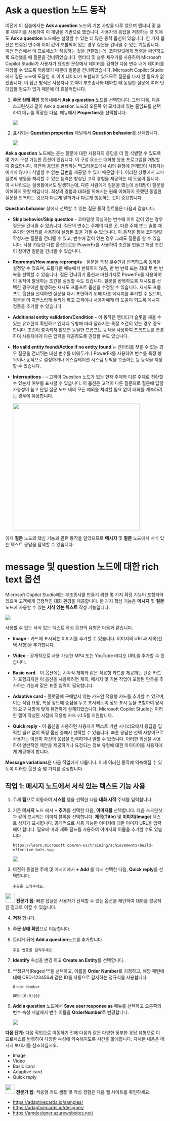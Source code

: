 # Ask a question 노드 동작

이전에 이 실습에서는 **Ask a question** 노드의 기본 사항을 다루 었으며 엔터티 및 슬롯 채우기를 사용하여 이 개념을 기반으로 했습니다. 
사용자의 응답을 저장하는 것 외에도 **Ask a question** 노드에는 설정할 수 있는 더 많은 동작 옵션이 있습니다. 
한 가지 옵션은 연결된 변수에 이미 값이 포함되어 있는 경우 질문을 건너뛸 수 있는 기능입니다. 
이전 연습에서 이 프로세스가 작동하는 것을 관찰했는데, 코파일럿에게 명령을 확인하도록 요청했을 때 질문을 건너뛰었습니다. 
엔터티 및 슬롯 채우기를 사용하여 Microsoft Copilot Studio가 사용자가 요청한 문장에서 데이터를 검색한 다음 변수 내에 데이터를 저장할 수 있도록 허용했기 때문에 질문을 건너뛰었습니다.
Microsoft Copilot Studio에서 질문 노드에 도달한 후 이미 데이터가 포함되어 있으므로 질문을 다시 할 필요가 없었습니다. 
이 접근 방식은 사용자나 고객이 부조종사와 대화할 때 동일한 질문에 여러 번 대답할 필요가 없기 때문에 더 효율적입니다.

1.  **주문 상태 확인** 항목내에서 **Ask a question** 노드를 선택합니다. 
    그런 다음, 다음 스크린샷과 같이 Ask a question 노드의 오른쪽 위 모서리에 있는 줄임표를 선택하여 메뉴를 확장한 다음, 메뉴에서 **Properties**를 선택합니다.

    <img src="./images/image35.png">

2.  표시되는 **Question properties** 패널에서 **Question behavior**를 선택합니다.
    
    <img src="./images/image36.png">

**Ask a question** 노드에는 묻는 질문에 대한 사용자의 응답을 더 잘 식별할 수 있도록 몇 가지 구성 가능한 옵션이 있습니다. 
이 구성 요소는 대화형 응용 프로그램을 개발할 때 중요합니다. 
자연어 응답을 관리하는 백그라운드에서 AI의 유형에 관계없이 사용자는 예기치 않거나 식별할 수 없는 답변을 제공할 수 있기 때문입니다. 
이러한 상황에서 코파일럿의 행동을 처리할 수 있는 능력은 향상된 고객 경험을 제공하는 데 도움이 됩니다. 
이 시나리오는 실생활에서도 발생하는데, 다른 사람에게 질문을 했는데 상대방이 질문을 이해하지 못할 때입니다. 
최상의 경험과 대화를 위해서는 원래 이해하지 못했던 동일한 질문을 반복하는 것보다 다르게 말하거나 다르게 행동하는 것이 중요합니다.

**Question behavior** 창에서 선택할 수 있는 질문 동작 컨트롤은 다음과 같습니다.

-   **Skip behavior/Skip question** \- 코파일럿 작성자는 변수에 이미 값이 있는 경우 질문을 건너뛸 수 있습니다. 
    질문의 변수는 주제의 다른 곳, 다른 주제 또는 슬롯 채우기와 엔터티를 사용하여 설정된 값을 가질 수 있습니다. 
    이 동작을 통해 코파일럿 작성자는 질문을 건너뛸 수 있고, 변수에 값이 있는 경우 그래도 질문을 할 수 있습니다. 
    사용 가능한 다른 옵션으로는 PowerFx를 사용하여 조건을 만들고 해당 조건이 참이면 질문을 건너뛸 수 있습니다.

-   **Reprompt/How many reprompts** \- 질문을 특정 횟수만큼 반복하도록 동작을 설정할 수 있으며, 드롭다운 메뉴에서 반복하지 않음, 한 번 반복 또는 최대 두 번 반복을 선택할 수 있습니다.
    질문 건너뛰기 옵션과 마찬가지로 PowerFx를 사용하여 이 동작이 발생하는 조건을 설정할 수도 있습니다.
    질문을 반복하도록 재시도를 선택한 경우에만 발생하는 재시도 프롬프트 옵션을 수정할 수 있습니다. 
    재시도 프롬프트 옵션을 선택하면 질문을 다시 표현하기 위해 다른 메시지를 추가할 수 있으며, 질문을 더 자연스럽게 들리게 하고 고객이나 사용자에게 더 도움이 되도록 메시지 검증을 추가할 수 있습니다.

-   **Additional entity validation/Condition** \- 이 동작은 엔티티가 슬롯을 채울 수 있는 유효한지 확인하고 엔티티 유형에 따라 달라지는 특정 조건이 있는 경우 중요합니다. 
    조건이 충족되지 않으면 동일한 프롬프트 동작을 사용하여 프롬프트를 변경하여 사용자에게 다른 입력을 제공하도록 권장할 수도 있습니다.

-   **No valid entity found/Action if no entity found** \– 엔터티를 찾을 수 없는 경우 질문을 건너뛰는 대신 변수를 비워두거나 PowerFx를 사용하여 변수를 특정 항목이나 동적으로 설정하거나 
    에스컬레이션 시스템 토픽을 호출하는 등 동작을 지정할 수 있습니다.

-   **Interruptions** \- – 고객이 Question 노드가 있는 현재 주제와 다른 주제로 전환할 수 있는지 여부를 표시할 수 있습니다. 
    이 옵션은 고객이 다른 질문으로 질문에 답할 가능성이 높고 단일 질문 노드 내의 모든 예외를 처리할 필요 없이 대화를 계속하려는 경우에 유용합니다.

    <img src="./images/image37.png" width="400px">

이제 **질문** 노드의 핵심 기능과 관련 동작을 알았으므로 **메시지** 및 **질문** 노드에서 서식 있는 텍스트 응답을 탐색할 수 있습니다.

# message 및 question 노드에 대한 rich text 옵션

Microsoft Copilot Studio에는 부조종사를 만들기 위한 몇 가지 확장 기능이 포함되어 있으며 고객에게 긍정적인 대화 환경을 제공합니다. 
한 가지 핵심 기능은 **메시지** 및 **질문** 노드에 사용할 수 있는 **서식 있는 텍스트** 작성 기능입니다.

<img src="./images/image38.png">

사용할 수 있는 서식 있는 텍스트 작성 옵션의 유형은 다음과 같습니다.

-   **Image** \- 카드에 표시되는 이미지를 추가할 수 있습니다. 이미지의 URL과 제목(선택 사항)을 추가합니다.

-   **Video** \- 공개적으로 사용 가능한 MP4 또는 YouTube 비디오 URL을 추가할 수 있습니다.

-   **Basic card** \- 이 옵션에는 시각적 개체와 같은 적응형 카드를 제공하는 단순 카드가 포함되지만 이 옵션을 사용하려면 제목, 메시지 및 기본 작업이 포함된 단추를 추가하는 기능과 같은 표준 입력이 필요합니다.

-   **Adaptive card** \- 플랫폼에 구애받지 않는 카드인 적응형 카드를 추가할 수 있으며, 이는 작업 요청, 특정 정보에 중점을 두고 표시되도록 정보 표시 등을 포함하여 당시의 요구 사항에 맞게 유연하게 설계되었습니다. 
    Microsoft Copilot Studio는 이러한 랩이 작성된 시점에 적응형 카드 v.1.5를 지원합니다.

-   **Quick reply** \- 이 옵션을 사용하면 사용자가 텍스트 기반 시나리오에서 응답을 입력할 필요 없이 특정 옵션 중에서 선택할 수  있습니다. 
    빠른 응답은 선택 사항이므로 사용자는 여전히 자신의 응답을 입력하거나 말할 수 있습니다. 
    이러한 회신을 사용하여 일반적인 제안을 제공하거나 요청되는 정보 유형에 대한 아이디어를 사용자에게 제공해야  합니다.

**Message variations**은 다음 작업에서 다룹니다. 이제 이러한 동작에 익숙해질 수 있도록 이러한 옵션 중 몇 가지를 설정합니다.

## 작업 1: 메시지 노드에서 서식 있는 텍스트 기능 사용

1.  주제 **탭**으로 이동하여 **시스템** 탭을 선택한 다음 **대화 시작**  주제를 입력합니다.

2.  기존 **메시지** 노드 에서 **+ 추가**를 선택한 다음, **이미지를**
    선택합니다. 다음 스크린샷과 같이 표시되는 이미지 블록을 선택합니다.
    **제목(Title)** 및 **이미지(Image**) 텍스트 상자가 표시됩니다.
    공개적으로 사용 가능한 이미지에 대한 이미지 URL을 입력해야 합니다.
    필요에 따라 제목 필드를 사용하여 이미지의 이름을 추가할 수도
    있습니다 .

    ```
    https://learn.microsoft.com/en-us/training/achievements/build-effective-bots.svg
    ```
    
    <img src="./images/image39.png">

3.  여전히 동일한 주제 및 메시지에서 **+ Add** 를 다시 선택한 다음, **Quick reply**을 선택합니다.

    ```
    주문을 도와주세요.
    ```
 
  <img src="./images/image4.svg" width="30"> **전문가 팁:** 빠른 답글은 사용자가 선택할 수 있는 옵션을 제안하여 대화를 성공적인 결과로 이끌 수 있습니다.
  

4.  **저장** 합니다.

5.  **주문 상태 확인**으로 이동합니다.

6.  트리거 뒤에 **Add a question**노드를 추가합니다.

    ```
    주문 번호를 알려주세요. 
    ```
  
7.  **Identify** 속성을 변경 하고 **Create an Entity**를 선택합니다.

8.  **정규식(Regex)**을 선택하고, 이름을 **Order Number**로 지정하고, 해당 패턴에 대해 ORD-123456과 같은 ID를 자동으로 감지하는 정규식을 사용합니다

    ```
    Order Number
    ```
    
    ```
    ORD-[0-9]{6}
    ```

9.  **Add a question** 노드에서 **Save user response as** 메뉴를 선택하고 오른쪽의 변수 속성 패널에서 변수 이름을 **OrderNumber**로 변경합니다.

    <img src="./images/image40.png">

**다음 단계:** 다음 작업으로 이동하기 전에 다음과 같은 다양한 풍부한 응답 유형으로 이 프로세스를 반복하여 다양한 속성에 익숙해지도록 시간을 할애합니다. 
자세한 내용은 메시지 보내기를 참조하십시오.

- Image
- Video
- Basic card
- Adaptive card
- Quick reply


<img src="./images/image4.svg" width="30"> **전문가 팁:** 적응형 카드 샘플 및 작성 경험은 다음 웹 사이트를 확인하세요.                               

-   <https://adaptivecards.io/samples/>                       
-   <https://adaptivecards.io/designer/>                      
-   <https://amdesigner.azurewebsites.net/>                   



